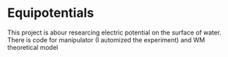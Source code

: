 # Equipotentials
This project is abour researcing electric potential on the surface of water.
There is code for manipulator (I automized the experiment) and WM theoretical model
